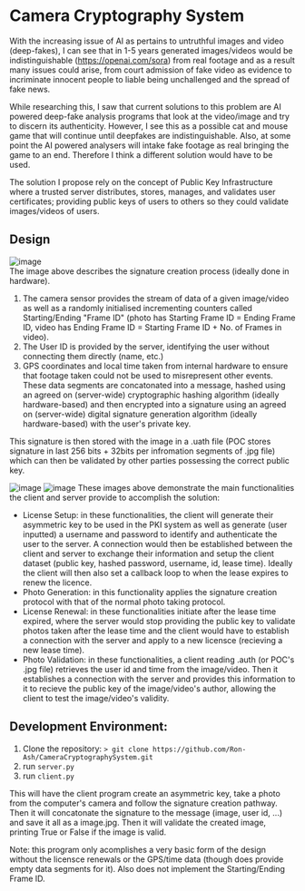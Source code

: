 # Camera Cryptography System
With the increasing issue of AI as pertains to untruthful images and video (deep-fakes), I can see that in 1-5 years generated images/videos would be indistinguishable (https://openai.com/sora) from real footage and as a result many issues could arise, from court admission of fake video as evidence to incriminate innocent people to liable being unchallenged and the spread of fake news.

While researching this, I saw that current solutions to this problem are AI powered deep-fake analysis programs that look at the video/image and try to discern its authenticity. However, I see this as a possible cat and mouse game that will continue until deepfakes are indistinguishable. Also, at some point the AI powered analysers will intake fake footage as real bringing the game to an end. Therefore I think a different solution would have to be used.

The solution I propose rely on the concept of Public Key Infrastructure where a trusted server distributes, stores, manages, and validates user certificates; providing public keys of users to others so they could validate images/videos of users.

## Design
![image](https://github.com/Ron-Ash/CameraCryptographySystem/assets/37012505/0fcc7885-6854-4d19-af67-f3b89972e3b0)<br>
The image above describes the signature creation process (ideally done in hardware). 
  1. The camera sensor provides the stream of data of a given image/video as well as a randomly initialised incrementing counters called Starting/Ending "Frame ID" (photo has Starting Frame ID = Ending Frame ID, video has Ending Frame ID = Starting Frame ID + No. of Frames in video).
  2. The User ID is provided by the server, identifying the user without connecting them directly (name, etc.)
  3. GPS coordinates and local time taken from internal hardware to ensure that footage taken could not be used to misrepresent other events.
These data segments are concatonated into a message, hashed using an agreed on (server-wide) cryptographic hashing algorithm (ideally hardware-based) and then encrypted into a signature using an agreed on (server-wide) digital signature generation algorithm (ideally hardware-based) with the user's private key.

This signature is then stored with the image in a .uath file (POC stores signature in last 256 bits + 32bits per infromation segments of .jpg file) which can then be validated by other parties possessing the correct public key.

![image](https://github.com/Ron-Ash/CameraCryptographySystem/assets/37012505/4a6e0bf6-6a7b-40a3-8ec6-216cb371759b)
![image](https://github.com/Ron-Ash/CameraCryptographySystem/assets/37012505/53083f57-f377-4e52-ba9f-311ca354de74)
These images above demonstrate the main functionalities the client and server provide to accomplish the solution:
- License Setup: in these functionalities, the client will generate their asymmetric key to be used in the PKI system as well as generate (user inputted) a username and password to identify and authenticate the user to the server. A connection would then be established between the client and server to exchange their information and setup the client dataset (public key, hashed password, username, id, lease time). Ideally the client will then also set a callback loop to when the lease expires to renew the licence.
- Photo Generation: in this functionality applies the signature creation protocol with that of the normal photo taking protocol.
- License Renewal:  in these functionalities initiate after the lease time expired, where the server would stop providing the public key to validate photos taken after the lease time and the client would have to establish a connection with the server and apply to a new licensce (recieving a new lease time).
- Photo Validation:  in these functionalities, a client reading .auth (or POC's .jpg file) retrieves the user id and time from the image/video. Then it establishes a connection with the server and provides this information to it to recieve the public key of the image/video's author, allowing the client to test the image/video's validity. 

## Development Environment:
1. Clone the repository:  ``` > git clone https://github.com/Ron-Ash/CameraCryptographySystem.git ```
2. run ``` server.py ```
3. run ``` client.py ```

This will have the client program create an asymmetric key, take a photo from the computer's camera and follow the signature creation pathway. Then it will concatonate the signature to the message (image, user id, ...) and save it all as a image.jpg. Then it will validate the created image, printing True or False if the image is valid.

Note: this program only acomplishes a very basic form of the design without the licensce renewals or the GPS/time data (though does provide empty data segments for it). Also does not implement the Starting/Ending Frame ID.
